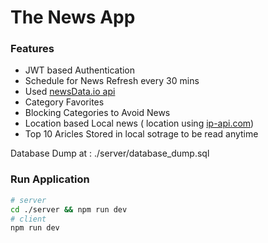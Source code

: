 # The News App

### Features

- JWT based Authentication
- Schedule for News Refresh every 30 mins
- Used [newsData.io api](https://newsData.io)
- Category Favorites
- Blocking Categories to Avoid News
- Location based Local news ( location using [ip-api.com](ip-api.com))
- Top 10 Aricles Stored in local sotrage to be read anytime

Database Dump at : ./server/database_dump.sql

### Run Application

```sh
# server
cd ./server && npm run dev
# client
npm run dev
```
